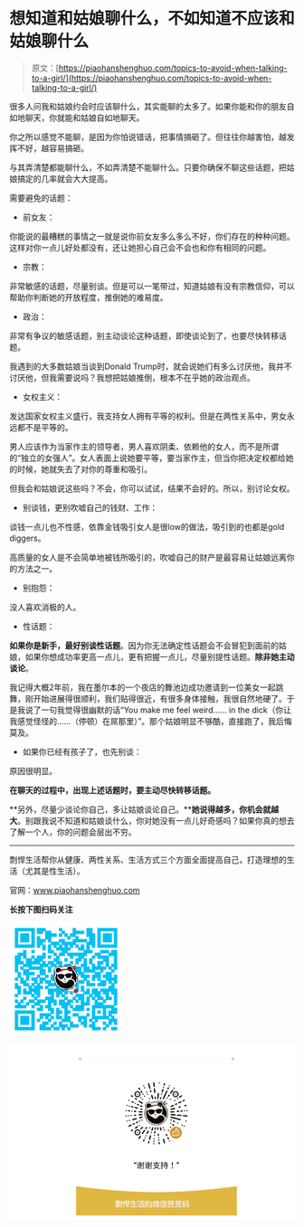# 想知道和姑娘聊什么，不如知道不应该和姑娘聊什么

> 原文：[https://piaohanshenghuo.com/topics-to-avoid-when-talking-to-a-girl/](https://piaohanshenghuo.com/topics-to-avoid-when-talking-to-a-girl/)

很多人问我和姑娘约会时应该聊什么，其实能聊的太多了。如果你能和你的朋友自如地聊天，你就能和姑娘自如地聊天。

你之所以感觉不能聊，是因为你怕说错话，把事情搞砸了。但往往你越害怕，越发挥不好，越容易搞砸。

与其弄清楚都能聊什么，不如弄清楚不能聊什么。只要你确保不聊这些话题，把姑娘搞定的几率就会大大提高。

需要避免的话题：

*   前女友：

你能说的最糟糕的事情之一就是说你前女友多么多么不好，你们存在的种种问题。这样对你一点儿好处都没有，还让她担心自己会不会也和你有相同的问题。

*   ​宗教：

非常敏感的话题，尽量别谈。但是可以一笔带过，知道姑娘有没有宗教信仰，可以帮助你判断她的开放程度，推倒她的难易度。

*   政治：

非常有争议的敏感话题，别主动谈论这种话题，即使谈论到了，也要尽快转移话题。

我遇到的大多数姑娘当谈到Donald Trump时，就会说她们有多么讨厌他，我并不讨厌他，但我需要说吗？我想把姑娘推倒，根本不在乎她的政治观点。

*   女权主义：

发达国家女权主义盛行，我支持女人拥有平等的权利。但是在两性关系中，男女永远都不是平等的。

男人应该作为当家作主的领导者，男人喜欢阴柔、依赖他的女人，而不是所谓的“独立的女强人”。女人表面上说她要平等，要当家作主，但当你把决定权都给她的时候，她就失去了对你的尊重和吸引。

但我会和姑娘说这些吗？不会，你可以试试，结果不会好的。所以，别讨论女权。

*   别谈钱，更别吹嘘自己的钱财、工作：

谈钱一点儿也不性感，依靠金钱吸引女人是很low的做法，吸引到的也都是gold diggers。

高质量的女人是不会简单地被钱所吸引的，吹嘘自己的财产是最容易让姑娘远离你的方法之一。

*   别抱怨：

没人喜欢消极的人。

*   性话题：

**如果你是新手，最好别谈性话题**。因为你无法确定性话题会不会冒犯到面前的姑娘，如果你想成功率更高一点儿，更有把握一点儿，尽量别提性话题。**除非她主动谈论**。

我记得大概2年前，我在墨尔本的一个夜店的舞池边成功邀请到一位美女一起跳舞，刚开始进展得很顺利，我们贴得很近，有很多身体接触，我很自然地硬了。于是我说了一句我觉得很幽默的话“You make me feel weird…… in the dick（你让我感觉怪怪的……（停顿）在屌那里）”。那个姑娘明显不够酷，直接跑了，我后悔莫及。

*   如果你已经有孩子了，也先别谈：

原因很明显。

**在聊天的过程中，出现上述话题时，要主动尽快转移话题。**

**另外，尽量少谈论你自己，多让姑娘谈论自己。****她说得越多，你机会就越大**。别跟我说不知道和姑娘谈什么，你对她没有一点儿好奇感吗？如果你真的想去了解一个人，你的问题会层出不穷。

* * *

剽悍生活帮你从健康、两性关系、生活方式三个方面全面提高自己，打造理想的生活（尤其是性生活）。

官网：www.piaohanshenghuo.com

**长按下图扫码关注**

![](img/f283aab34dffe75dd56c46ab47e6c49a.png)



![](img/48a213915b598d48c51d7cbc5ebeaa6c.png)

